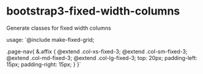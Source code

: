 # bootstrap3-fixed-width-columns
Generate classes for fixed width columns

usage:
`@include make-fixed-grid;

.page-nav{
  &.affix {
    @extend .col-xs-fixed-3;
    @extend .col-sm-fixed-3;
    @extend .col-md-fixed-3;
    @extend .col-lg-fixed-3;
    top: 20px;
    padding-left: 15px;
    padding-right: 15px;
  }
}`
